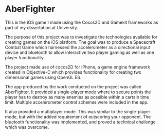 AberFighter
===========

This is the iOS game I made using the Cocos2D and Gamekit frameworks as part of my dissertation at University.

The purpose of this project was to investigate the technologies available for creating games on the iOS platform. The goal was to produce a Spacecraft Combat Game which harnessed the accelerometer as a directional input device and bluetooth to allow interactive two player gaming as well as one player functionality.

The project made use of cocos2D for iPhone, a game engine framework created in Objective-C which provides functionality for creating two dimensional games using OpenGL ES.

The app produced by the work conducted on the project was called AberFighter. It provided a single-player mode where to secure points the player has to destroy as many enemies as possible within a certain time limit. Multiple accelerometer control schemes were included in the app.

It also provided a multiplayer mode. This was similar to the single-player mode, but with the added requirement of outscoring your opponent. The bluetooth functionality was implemented, and proved a technical challenge which was overcome.
